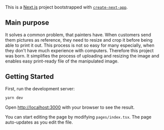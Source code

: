 This is a [Next.js](https://nextjs.org/) project bootstrapped with [`create-next-app`](https://github.com/vercel/next.js/tree/canary/packages/create-next-app).

## Main purpose

It solves a common problem, that painters have. When customers send them pictures as reference, they need to resize and crop it before being able to print it out. This process is not so easy for many especially, when they don't have much experience with computers. Therefore this project was born. It simplifies the process of uploading and resizing the image and enables easy print-ready file of the manipulated image.

## Getting Started

First, run the development server:

```bash
yarn dev
```

Open [http://localhost:3000](http://localhost:3000) with your browser to see the result.

You can start editing the page by modifying `pages/index.tsx`. The page auto-updates as you edit the file.
